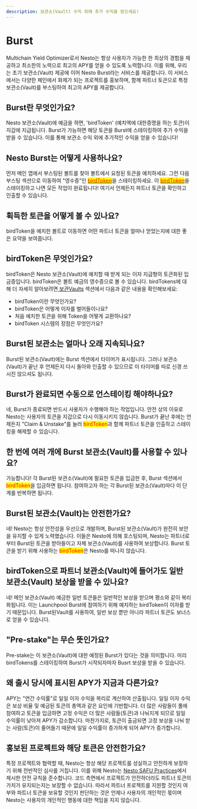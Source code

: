 ```yaml
---
description: 보관소(Vault) 수익 외에 추가 수익을 얻으세요!
---
```


# Burst

Multichain Yield Optimizer로서 Nesto는 항상 사용자가 가능한 한 최상의 경험을 제공하고 최소한의 노력으로 최고의 APY를 얻을 수 있도록 노력합니다. 이를 위해, 우리는 초기 보관소(Vault) 제공에 이어 Nesto Burst라는 서비스를 제공합니다. 이 서비스에서는 다양한 체인에서 화제가 되는 프로젝트를 홍보하며, 함께 파트너 토큰으로 특정 보관소(Vault)를 부스팅하여 최고의 APY를 제공합니다.

## Burst란 무엇인가요?

Nesto 보관소(Vault)에 예금을 하면, 'birdToken' (예치액에 대한증명을 하는 토큰)이 지갑에 지급됩니다. Burst가 가능하면 해당 토큰을 Burst에 스테이킹하여 추가 수익을 받을 수 있습니다. 이를 통해 보관소 수익 외에 추가적인 수익을 얻을 수 있습니다!

## Nesto Burst는 어떻게 사용하나요?

먼저 메인 앱에서 부스팅된 볼트를 찾아 볼트에서 요청된 토큰을 예치하세요. 그런 다음 부스팅 섹션으로 이동하여 "영수증"인 [<mark style="color:red;">birdToken</mark>](undefined-1.md#birdtoken)을 스테이킹하세요. 이 [<mark style="color:red;">birdToken</mark>](undefined-1.md#birdtoken)을 스테이킹하고 나면 모든 작업이 완료됩니다! 여기서 언제든지 파트너 토큰을 확인하고 인출할 수 있습니다.

## 휙득한 토큰을 어떻게 볼 수 있나요?

birdToken을 예치한 볼트로 이동하면 어떤 파트너 토큰을 얼마나 얻었는지에 대한 좋은 요약을 보여줍니다.

## birdToken은 무엇인가요?

birdToken은 Nesto 보관소(Vault)에 예치할 때 받게 되는 이자 지급형의 토큰화된 입금증입니다. birdToken은 볼트 예금의 영수증으로 볼 수 있습니다. birdTokens에 대해 더 자세히 알아보려면[ 보관Vaults](vaults.md) 섹션에서 다음과 같은 내용을 확인해보세요:

* birdToken이란 무엇인가요?
* birdToken은 어떻게 이자를 벌어들이나요?
* 처음 예치한 토큰을 위해 Token을 어떻게 교환하나요?
* birdToken 시스템의 장점은 무엇인가요?

## Burst된 보관소는 얼마나 오래 지속되나요?

Burst된 보관소(Vault)에는 Burst 섹션에서 타이머가 표시됩니다. 그러나 보관소(Vault)가 끝난 후 언제든지 다시 돌아와 인출할 수 있으므로 이 타이머를 따로 신경 쓰시진 않으셔도 됩니다.

## Burst가 완료되면 수동으로 언스테이킹 해야하나요?

네, Burst가 종료되면 반드시 사용자가 수행해야 하는 작업입니다. 안전 상의 이유로 Nesto는 사용자의 토큰을 지갑으로 다시 이동시키지 않습니다. Burst가 끝난 후에는 언제든지 "Claim & Unstake"를 눌러 <mark style="color:red;">birdToken</mark>과 함께 파트너 토큰을 인출하고 스테이킹을 해제할 수 있습니다.

## 한 번에 여러 개에 Burst 보관소(Vault)를 사용할 수 있나요?

가능합니다! 각 Burst된 보관소(Vault)에 필요한 토큰을 입금한 후, Burst 섹션에서 <mark style="color:red;">birdToken</mark>을 입금하면 됩니다. 참여하고자 하는 각 Burst된 보관소(Vault)마다 이 단계를 반복하면 됩니다.

## Burst된 보관소(Vault)는 안전한가요?

네! Nesto는 항상 안전성을 우선으로 개발하며, Burst된 보관소(Vault)가 완전히 보안을 유지할 수 있게 노력했습니다. 이들은 Nesto에 의해 호스팅되며, Nesto는 파트너로부터 Burst된 토큰을 받아들이고 자체 보관소(Vault)를 사용하여 보상합니다. Burst 토큰을 받기 위해 사용하는 <mark style="color:red;">birdToken</mark>은 Nesto를 떠나지 않습니다.

## birdToken으로 파트너 보관소(Vault)에 들어가도 일반 보관소(Vault) 보상을 받을 수 있나요?

네! 메인 보관소(Vault) 예금한 일반 토큰들은 일반적인 보상을 받으며 평소와 같이 복리화됩니다. 이는 Launchpool Burst에 참여하기 위해 예치하는 birdToken이 이자를 받기 때문입니다. Burst된Vault를 사용하여, 일반 보상 뿐만 아니라 파트너 토큰도 보너스로 얻을 수 있습니다.

## "Pre-stake"는 무슨 뜻인가요?

Pre-stake는 이 보관소(Vault)에 대한 예정된 Burst가 있다는 것을 의미합니다. 미리 birdTokens를 스테이킹하여 Burst가 시작되자마자 Busrt 보상을 받을 수 있습니다.

## 왜 출시 당시에 표시된 APY가 지금과 다른가요?

APY는 "연간 수익률"로 일일 이자 수익을 복리로 계산하여 산출됩니다. 일일 이자 수익은 보상 비율 및 예금된 토큰의 총액과 같은 요인에 기반합니다. 더 많은 사람들이 풀에 참여하고 토큰을 입금하면 고정 수익은 더 많은 사람들(토큰)과 나눠지게 되므로 일일 수익률이 낮아져 APY가 감소합니다. 마찬가지로, 토큰이 출금되면 고정 보상을 나눠 받는 사람(토큰)이 줄어들기 때문에 일일 수익률이 증가하게 되어 APY가 증가합니다.

## 홍보된 프로젝트와 해당 토큰은 안전한가요?

특정 프로젝트와 협력할 때, Nesto는 항상 해당 프로젝트를 성실하고 안전하게 보장하기 위해 전반적인 심사를 거칩니다. 이를 위해 Nesto는 [Nesto SAFU Practices](../nesto-amfu/nesto-amfu.md)에서 제시한 안전 규칙을 준수합니다. 코드 측면에서 프로젝트가 안전하더라도 파트너 토큰의 가치가 유지되는지는 보장할 수 없습니다. 따라서 파트너 프로젝트를 지원할 것인지 여부와 파트너 토큰을 보유할 것인지 판단하는 것은 언제나 사용자의 개인적인 몫이며 Nesto는 사용자의 개인적인 행동에 대한 책임을 지지 않습니다.
